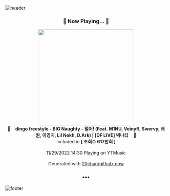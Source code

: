 ![header](https://capsule-render.vercel.app/api?type=wave&height=170&section=header&text=Hi.%20I'm%20SHIFT&fontColor=090707&fontAlignX=45&fontAlignY=65&fontSize=100)

<h3 align="center">🎵 Now Playing... 🎵</h3>
<p align="center">
  <a href="https://music.youtube.com/watch?v=xpDL4q5iwzw">
    <img width="300" src="https://i.ytimg.com/vi/xpDL4q5iwzw/sddefault.jpg?sqp=-oaymwEWCJADEOEBIAQqCghqEJQEGHgg6AJIWg&rs">
  </a>
  <br>
  🎵&nbsp&nbsp&nbsp <b>dingo freestyle - BIG Naughty - 털어! (Feat. M1NU, Veinyfl, Swervy, 래원, 이영지, Lil Nekh, D.Ark) | [DF LIVE] 빅나티</b> &nbsp&nbsp&nbsp🎵
  <br>
  included in <b>[ 조회수 617만회 ]</b>
  
  <br />
  <br />
  11/29/2022 14:30 Playing on YTMusic
  <br />
  <br />
  Generated with <a href="https://github.com/20chan/github-now">20chan/github-now</a>
</p>

<h3 align="center">•••</h3>

![footer](https://capsule-render.vercel.app/api?type=wave&height=150&section=footer)
